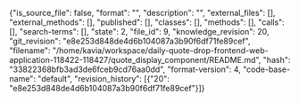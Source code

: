{"is_source_file": false, "format": "", "description": "", "external_files": [], "external_methods": [], "published": [], "classes": [], "methods": [], "calls": [], "search-terms": [], "state": 2, "file_id": 9, "knowledge_revision": 20, "git_revision": "e8e253d848de4d6b104087a3b90f6df71fe89cef", "filename": "/home/kavia/workspace/daily-quote-drop-frontend-web-application-118422-118427/quote_display_component/README.md", "hash": "33822368bfb3ad3de6fceb9cd76aa0dd", "format-version": 4, "code-base-name": "default", "revision_history": [{"20": "e8e253d848de4d6b104087a3b90f6df71fe89cef"}]}